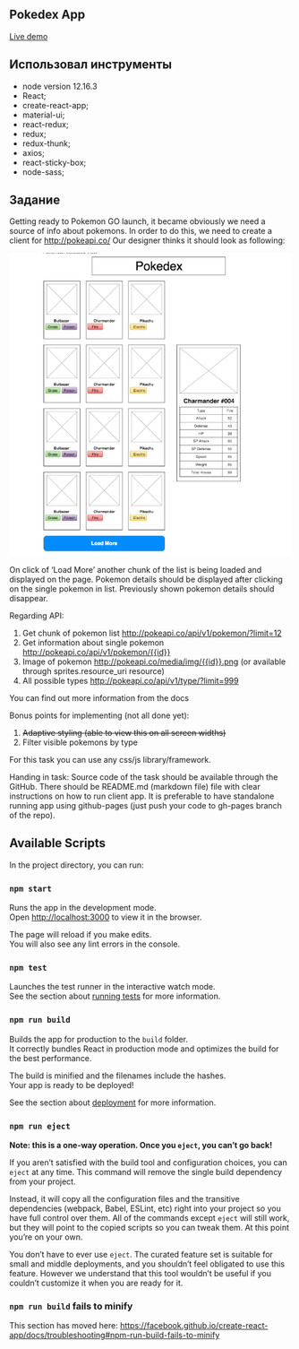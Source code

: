 ## Pokedex App

[Live demo](https://glem1337.github.io/pokedex/)

## Использовал инструменты
- node version 12.16.3
- React;
- create-react-app;
- material-ui;
- react-redux;
- redux;
- redux-thunk;
- axios;
- react-sticky-box;
- node-sass;

## Задание

Getting ready to Pokemon GO launch, it became obviously we need a source of info about pokemons. In order to do this, we need to create a client for http://pokeapi.co/
Our designer thinks it should look as following:

![](images/prototype.png)

On click of ‘Load More’ another chunk of the list is being loaded and displayed on the page. Pokemon details should be displayed after clicking on the single pokemon in list. Previously shown pokemon details should disappear. 

Regarding API:
1. Get chunk of pokemon list http://pokeapi.co/api/v1/pokemon/?limit=12
2. Get information about single pokemon http://pokeapi.co/api/v1/pokemon/{{id}}
3. Image of pokemon http://pokeapi.co/media/img/{{id}}.png  (or available through sprites.resource_uri resource)
4. All possible types http://pokeapi.co/api/v1/type/?limit=999

You can find out more information from the docs

Bonus points for implementing (not all done yet):
1. ~~Adaptive styling (able to view this on all screen widths)~~
2. Filter visible pokemons by type

For this task you can use any css/js library/framework.

Handing in task:
Source code of the task should be available through the GitHub. There should be README.md (markdown file) file with clear instructions on how to run client app. It is preferable to have standalone running app using github-pages (just push your code to gh-pages branch of the repo).


## Available Scripts

In the project directory, you can run:

### `npm start`

Runs the app in the development mode.<br />
Open [http://localhost:3000](http://localhost:3000) to view it in the browser.

The page will reload if you make edits.<br />
You will also see any lint errors in the console.

### `npm test`

Launches the test runner in the interactive watch mode.<br />
See the section about [running tests](https://facebook.github.io/create-react-app/docs/running-tests) for more information.

### `npm run build`

Builds the app for production to the `build` folder.<br />
It correctly bundles React in production mode and optimizes the build for the best performance.

The build is minified and the filenames include the hashes.<br />
Your app is ready to be deployed!

See the section about [deployment](https://facebook.github.io/create-react-app/docs/deployment) for more information.

### `npm run eject`

**Note: this is a one-way operation. Once you `eject`, you can’t go back!**

If you aren’t satisfied with the build tool and configuration choices, you can `eject` at any time. This command will remove the single build dependency from your project.

Instead, it will copy all the configuration files and the transitive dependencies (webpack, Babel, ESLint, etc) right into your project so you have full control over them. All of the commands except `eject` will still work, but they will point to the copied scripts so you can tweak them. At this point you’re on your own.

You don’t have to ever use `eject`. The curated feature set is suitable for small and middle deployments, and you shouldn’t feel obligated to use this feature. However we understand that this tool wouldn’t be useful if you couldn’t customize it when you are ready for it.

### `npm run build` fails to minify

This section has moved here: https://facebook.github.io/create-react-app/docs/troubleshooting#npm-run-build-fails-to-minify

